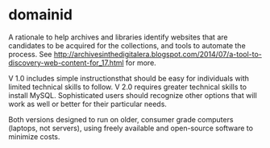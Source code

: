 domainid
========

A rationale to help archives and libraries identify websites that are candidates to be acquired for the collections, and tools to automate the process.  See http://archivesinthedigitalera.blogspot.com/2014/07/a-tool-to-discovery-web-content-for_17.html for more.

V 1.0 includes simple instructionsthat should be  easy for individuals with limited technical skills to follow. V 2.0 requires greater technical skills to install MySQL.  Sophisticated users should recognize other options that will work as well or better for their particular needs.

Both versions designed to run on older, consumer grade computers (laptops, not servers), using freely available and open-source software to minimize costs.
